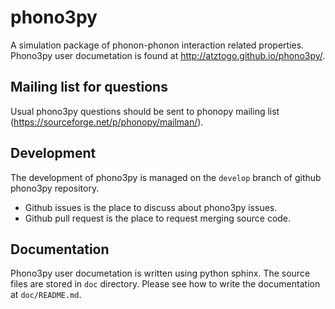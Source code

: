 # phono3py
A simulation package of phonon-phonon interaction related properties. Phono3py user documetation is found at http://atztogo.github.io/phono3py/.

## Mailing list for questions

Usual phono3py questions should be sent to phonopy mailing list (https://sourceforge.net/p/phonopy/mailman/).

## Development

The development of phono3py is managed on the `develop` branch of github phono3py repository.

* Github issues is the place to discuss about phono3py issues.
* Github pull request is the place to request merging source code.

## Documentation

Phono3py user documetation is written using python sphinx. The source files are stored in `doc` directory. Please see how to write the documentation at `doc/README.md`.
